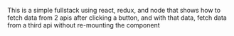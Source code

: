 This is a simple fullstack using react, redux, and node that shows how to fetch data from 2 apis after clicking a button, and with that data, fetch data from a third api without re-mounting the component